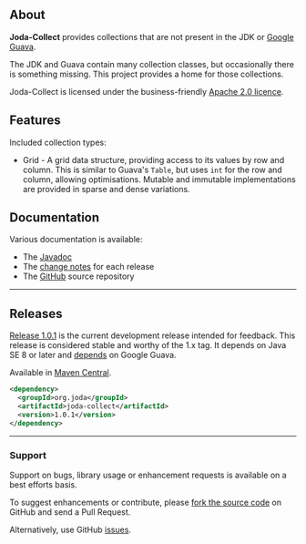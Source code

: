 ## <i></i> About

**Joda-Collect** provides collections that are not present in the JDK or
[Google Guava](https://github.com/google/guava).

The JDK and Guava contain many collection classes, but occasionally there is something missing.
This project provides a home for those collections.

Joda-Collect is licensed under the business-friendly [Apache 2.0 licence](licenses.html).


## <i></i> Features

Included collection types:

* Grid - A grid data structure, providing access to its values by row and column.
This is similar to Guava's `Table`, but uses `int` for the row and column, allowing optimisations.
Mutable and immutable implementations are provided in sparse and dense variations.


## <i></i> Documentation

Various documentation is available:

* The [Javadoc](apidocs/index.html)
* The [change notes](changes-report.html) for each release
* The [GitHub](https://github.com/JodaOrg/joda-collect) source repository


---

## <i></i> Releases

[Release 1.0.1](download.html) is the current development release intended for feedback.
This release is considered stable and worthy of the 1.x tag.
It depends on Java SE 8 or later and [depends](dependencies.html) on Google Guava.

Available in [Maven Central](https://search.maven.org/search?q=g:org.joda%20AND%20a:joda-collect&core=gav).

```xml
<dependency>
  <groupId>org.joda</groupId>
  <artifactId>joda-collect</artifactId>
  <version>1.0.1</version>
</dependency>
```

---

### Support

Support on bugs, library usage or enhancement requests is available on a best efforts basis.

To suggest enhancements or contribute, please [fork the source code](https://github.com/JodaOrg/joda-collect)
on GitHub and send a Pull Request.

Alternatively, use GitHub [issues](https://github.com/JodaOrg/joda-collect/issues).
